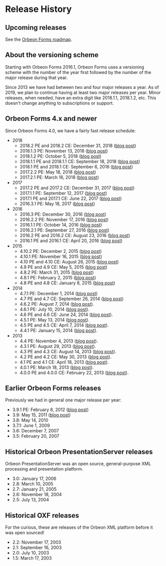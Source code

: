 # Release History

## Upcoming releases

See the [Orbeon Forms roadmap](roadmap.md).

## About the versioning scheme

Starting with Orbeon Forms 2016.1, Orbeon Forms uses a versioning scheme with the number of the year first followed by the number of the major release during that year.

Since 2013 we have had between two and four major releases a year. As of 2019, we plan to continue having at least two major releases per year. Minor releases, when needed, have an extra digit like 2018.1.1, 2018.1.2, etc. This doesn't change anything to subscriptions or support.

## Orbeon Forms 4.x and newer

Since Orbeon Forms 4.0, we have a fairly fast release schedule:

- 2018
    - 2018.2 PE and 2018.2 CE: December 31, 2018 ([blog post](https://blog.orbeon.com/2018/12/orbeon-forms-20182.html))
    - 2018.1.3 PE: November 13, 2018 ([blog post](https://blog.orbeon.com/2018/11/orbeon-forms-201813-pe.html))
    - 2018.1.2 PE: October 5, 2018 ([blog post](https://blog.orbeon.com/2018/10/orbeon-forms-201812-pe.html))
    - 2018.1.1 PE and 2018.1.1 CE: September 18, 2018 ([blog post](https://blog.orbeon.com/2018/09/orbeon-forms-201811-pe-and-ce.html))
    - 2018.1 PE and 2018.1 CE: September 6, 2018 ([blog post](https://blog.orbeon.com/2018/09/orbeon-forms-20181.html))
    - 2017.2.2 PE: May 18, 2018 ([blog post](https://blog.orbeon.com/2018/05/orbeon-forms-201722-pe.html))
    - 2017.2.1 PE: March 16, 2018 ([blog post](https://blog.orbeon.com/2018/03/orbeon-forms-201721-pe.html))
- 2017
    - 2017.2 PE and 2017.2 CE: December 31, 2017 ([blog post](https://blog.orbeon.com/2017/12/orbeon-forms-20172.html))
    - 2017.1.1 PE: September 12, 2017 ([blog post](https://blog.orbeon.com/2017/09/orbeon-forms-201711-pe.html))
    - 2017.1 PE and 2017.1 CE: June 22, 2017 ([blog post](https://blog.orbeon.com/2017/06/orbeon-forms-20171.html))
    - 2016.3.1 PE: May 18, 2017 ([blog post](https://blog.orbeon.com/2017/05/orbeon-forms-201631.html))
- 2016
    - 2016.3 PE: December 30, 2016 ([blog post](https://blog.orbeon.com/2016/12/orbeon-forms-20163.html))
    - 2016.2.2 PE: November 17, 2016 ([blog post](https://blog.orbeon.com/2016/11/orbeon-forms-201622-pe.html))
    - 2016.1.1 PE: October 14, 2016 ([blog post](https://blog.orbeon.com/2016/10/orbeon-forms-201611-pe.html))
    - 2016.2.1 PE: September 27, 2016 ([blog post](https://blog.orbeon.com/2016/09/orbeon-forms-201621.html))
    - 2016.2 PE and 2016.2 CE: August 23, 2016 ([blog post](https://blog.orbeon.com/2016/08/orbeon-forms-20162.html))
    - 2016.1 PE and 2016.1 CE: April 20, 2016 ([blog post](https://blog.orbeon.com/2016/04/orbeon-forms-20161.html))
- 2015
    - 4.10.2 PE: December 2, 2015 ([blog post](https://blog.orbeon.com/2015/12/orbeon-forms-4102.html))
    - 4.10.1 PE: November 16, 2015 ([blog post](https://blog.orbeon.com/2015/11/orbeon-forms-4101.html))
    - 4.10 PE and 4.10 CE: August 26, 2015 ([blog post](https://blog.orbeon.com/2015/08/orbeon-forms-410.html))
    - 4.9 PE and 4.9 CE: May 5, 2015 ([blog post](https://blog.orbeon.com/2015/05/orbeon-forms-49.html))
    - 4.8.2 PE: March 31, 2015 ([blog post](https://blog.orbeon.com/2015/03/orbeon-forms-482.html))
    - 4.8.1 PE: February 2, 2015 ([blog post](https://blog.orbeon.com/2015/02/orbeon-forms-481.html))
    - 4.8 PE and 4.8 CE: January 8, 2015 ([blog post](https://blog.orbeon.com/2015/01/orbeon-forms-48.html))
- 2014
    - 4.7.1 PE: December 1, 2014 ([blog post](https://blog.orbeon.com/2014/12/orbeon-forms-471.html))
    - 4.7 PE and 4.7 CE: September 26, 2014 ([blog post](https://blog.orbeon.com/2014/09/orbeon-forms-47.html))
    - 4.6.2 PE: August 7, 2014 ([blog post](https://blog.orbeon.com/2014/08/orbeon-forms-462.html)).
    - 4.6.1 PE: July 10, 2014 ([blog post](https://blog.orbeon.com/2014/07/orbeon-forms-461.html)).
    - 4.6 PE and 4.6 CE: June 24, 2014 ([blog post](https://blog.orbeon.com/2014/06/orbeon-forms-46.html)).
    - 4.5.1 PE: May 13, 2014 ([blog post](https://blog.orbeon.com/2014/05/orbeon-forms-451.html)).
    - 4.5 PE and 4.5 CE: April 7, 2014 ([blog post](https://blog.orbeon.com/2014/04/orbeon-forms-45.html)).
    - 4.4.1 PE: January 15, 2014 ([blog post](https://blog.orbeon.com/2014/01/orbeon-forms-441-pe.html)).
- 2013
    - 4.4 PE: November 4, 2013 ([blog post](https://blog.orbeon.com/2013/11/orbeon-forms-44.html)).
    - 4.3.1 PE: August 29, 2013 ([blog post](https://blog.orbeon.com/2013/08/orbeon-forms-431-pe.html)).
    - 4.3 PE and 4.3 CE: August 14, 2013 ([blog post](https://blog.orbeon.com/2013/08/orbeon-forms-43.html)).
    - 4.2 PE and 4.2 CE: May 30, 2013 ([blog post](https://blog.orbeon.com/2013/05/orbeon-forms-42.html)).
    - 4.1 PE and 4.1 CE: April 18, 2013 ([blog post](https://blog.orbeon.com/2013/04/orbeon-forms-41.html)).
    - 4.0.1 PE: March 18, 2013 ([blog post](https://blog.orbeon.com/2013/03/orbeon-forms-401.html)).
    - 4.0.0 PE and 4.0.0 CE: February 22, 2013 ([blog post](https://blog.orbeon.com/2013/03/announcing-orbeon-forms-40.html)).

## Earlier Orbeon Forms releases

Previously we had in general one major release per year:

- 3.9.1 PE: February 8, 2012 ([blog post](https://blog.orbeon.com/2012/02/orbeon-forms-391-pe-released.html))
- 3.9: May 15, 2011 ([blog post](https://blog.orbeon.com/2011/05/orbeon-forms-390-final.html))
- 3.8: May 14, 2010
- 3.7.1: June 1, 2009
- 3.6: December 7, 2007
- 3.5: February 20, 2007

## Historical Orbeon PresentationServer releases

Orbeon PresentationServer was an open source, general-purpose XML processing and presentation platform.

- 3.0: January 17, 2006
- 2.8: March 10, 2005
- 2.7: January 21, 2005
- 2.6: November 18, 2004
- 2.5: July 13, 2004

## Historical OXF releases

For the curious, these are releases of the Orbeon XML platform before it was open sourced!

- 2.2: November 17, 2003
- 2.1: September 16, 2003
- 2.0: July 10, 2003
- 1.5: March 17, 2003
